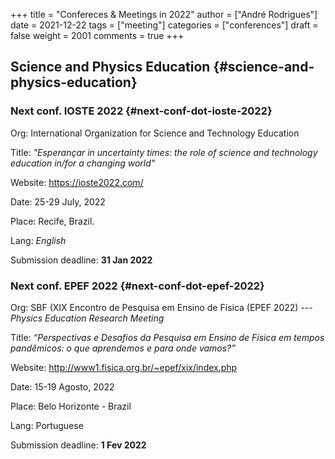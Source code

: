+++
title = "Confereces & Meetings in 2022"
author = ["André Rodrigues"]
date = 2021-12-22
tags = ["meeting"]
categories = ["conferences"]
draft = false
weight = 2001
comments = true
+++

## Science and Physics Education {#science-and-physics-education}


### Next conf. IOSTE 2022 {#next-conf-dot-ioste-2022}

Org: International Organization for Science and Technology Education

Title: _"Esperançar in uncertainty times: the role of science and technology education in/for a changing world"_

Website: <https://ioste2022.com/>

Date: 25-29 July, 2022

Place: Recife, Brazil.

Lang: _English_

Submission deadline: **31 Jan 2022**


### Next conf. EPEF 2022 {#next-conf-dot-epef-2022}

Org: SBF (XIX Encontro de Pesquisa em Ensino de Física (EPEF 2022)
   --- _Physics Education Research Meeting_

Title: _“Perspectivas e Desafios da Pesquisa em Ensino de Física em tempos pandêmicos: o que aprendemos e para onde vamos?”_

Website: <http://www1.fisica.org.br/~epef/xix/index.php>

Date: 15-19 Agosto, 2022

Place: Belo Horizonte - Brazil

Lang: Portuguese

Submission deadline: **1 Fev 2022**
